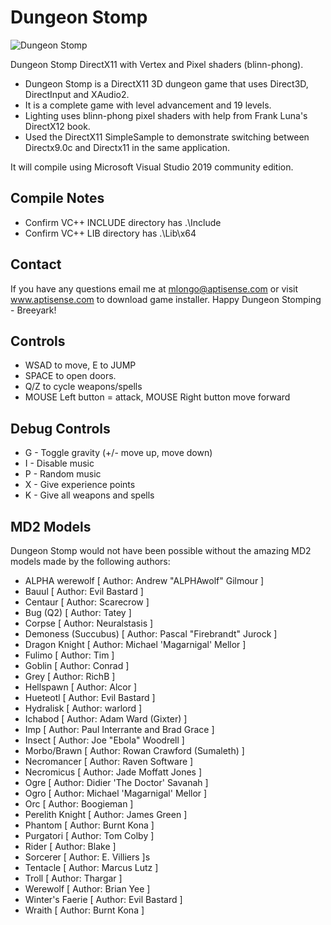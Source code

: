 # Dungeon Stomp

![Dungeon Stomp](../main/Textures/screenshot.jpg)

Dungeon Stomp DirectX11 with Vertex and Pixel shaders (blinn-phong).

* Dungeon Stomp is a DirectX11 3D dungeon game that uses Direct3D, DirectInput and XAudio2.
* It is a complete game with level advancement and 19 levels.
* Lighting uses blinn-phong pixel shaders with help from Frank Luna's DirectX12 book.
* Used the DirectX11 SimpleSample to demonstrate switching between Directx9.0c and Directx11 in the same application.

It will compile using Microsoft Visual Studio 2019 community edition.

## Compile Notes
* Confirm VC++ INCLUDE directory has .\Include
* Confirm VC++ LIB directory has .\Lib\x64

## Contact
If you have any questions email me at mlongo@aptisense.com or visit www.aptisense.com to download game installer.
Happy Dungeon Stomping - Breeyark!

## Controls

* WSAD to move, E to JUMP
* SPACE to open doors.
* Q/Z to cycle weapons/spells
* MOUSE Left button = attack, MOUSE Right button move forward

## Debug Controls

* G - Toggle gravity (+/- move up, move down)
* I - Disable music
* P - Random music
* X - Give experience points
* K - Give all weapons and spells

## MD2 Models
Dungeon Stomp would not have been possible without the amazing MD2 models made by the following authors:

* ALPHA werewolf [ Author: Andrew "ALPHAwolf" Gilmour ]
* Bauul [ Author: Evil Bastard ]
* Centaur [ Author: Scarecrow ]
* Bug (Q2) [ Author: Tatey ]
* Corpse [ Author: Neuralstasis ]
* Demoness (Succubus) [ Author: Pascal "Firebrandt" Jurock ]
* Dragon Knight [ Author: Michael 'Magarnigal' Mellor ]
* Fulimo [ Author: Tim ]
* Goblin [ Author: Conrad ]
* Grey [ Author: RichB ]
* Hellspawn [ Author: Alcor ]
* Hueteotl [ Author: Evil Bastard ]
* Hydralisk [ Author: warlord ]
* Ichabod [ Author: Adam Ward (Gixter) ]
* Imp [ Author: Paul Interrante and Brad Grace ]
* Insect [ Author: Joe "Ebola" Woodrell ]
* Morbo/Brawn [ Author: Rowan Crawford (Sumaleth) ]
* Necromancer [ Author: Raven Software ]
* Necromicus [ Author: Jade Moffatt Jones ]
* Ogre [ Author: Didier 'The Doctor' Savanah ]
* Ogro [ Author: Michael 'Magarnigal' Mellor ]
* Orc [ Author: Boogieman ]
* Perelith Knight [ Author: James Green ]
* Phantom [ Author: Burnt Kona ]
* Purgatori [ Author: Tom Colby ]
* Rider [ Author: Blake ]
* Sorcerer [ Author: E. Villiers ]s
* Tentacle [ Author: Marcus Lutz ]
* Troll [ Author: Thargar ]
* Werewolf [ Author: Brian Yee ]
* Winter's Faerie [ Author: Evil Bastard ]
* Wraith [ Author: Burnt Kona ]
